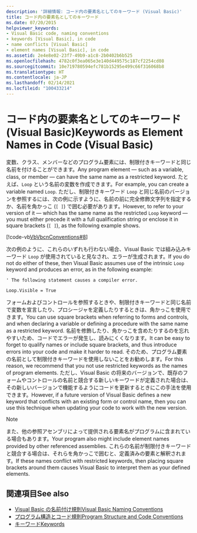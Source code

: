 ```yaml
---
description: '詳細情報: コード内の要素名としてのキーワード (Visual Basic)'
title: コード内の要素名としてのキーワード
ms.date: 07/20/2015
helpviewer_keywords:
- Visual Basic code, naming conventions
- keywords [Visual Basic], in code
- name conflicts [Visual Basic]
- element names [Visual Basic], in code
ms.assetid: 2e4e8e02-23f7-49b9-a1c8-2b0402b6b525
ms.openlocfilehash: 4782c0f3ea065e3e140d449575c187cf2254cd08
ms.sourcegitcommit: 10e719780594efc781b15295e499c66f316068b8
ms.translationtype: HT
ms.contentlocale: ja-JP
ms.lasthandoff: 02/14/2021
ms.locfileid: "100433214"
---
```

# <a name="keywords-as-element-names-in-code-visual-basic"></a><span data-ttu-id="8d4d8-103">コード内の要素名としてのキーワード (Visual Basic)</span><span class="sxs-lookup"><span data-stu-id="8d4d8-103">Keywords as Element Names in Code (Visual Basic)</span></span>

<span data-ttu-id="8d4d8-104">変数、クラス、メンバーなどのプログラム要素には、制限付きキーワードと同じ名前を付けることができます。</span><span class="sxs-lookup"><span data-stu-id="8d4d8-104">Any program element — such as a variable, class, or member — can have the same name as a restricted keyword.</span></span> <span data-ttu-id="8d4d8-105">たとえば、`Loop` という名前の変数を作成できます。</span><span class="sxs-lookup"><span data-stu-id="8d4d8-105">For example, you can create a variable named `Loop`.</span></span> <span data-ttu-id="8d4d8-106">ただし、制限付きキーワード `Loop` と同じ名前のバージョンを参照するには、次の例に示すように、名前の前に完全修飾文字列を指定するか、名前を角かっこ (`[ ]`) で囲む必要があります。</span><span class="sxs-lookup"><span data-stu-id="8d4d8-106">However, to refer to your version of it — which has the same name as the restricted `Loop` keyword — you must either precede it with a full qualification string or enclose it in square brackets (`[ ]`), as the following example shows.</span></span>  
  
 [!code-vb[VbVbcnConventions#8](~/samples/snippets/visualbasic/VS_Snippets_VBCSharp/VbVbcnConventions/VB/Class1.vb#8)]  
  
 <span data-ttu-id="8d4d8-107">次の例のように、これらのいずれも行わない場合、Visual Basic では組み込みキーワード `Loop` が使用されていると見なされ、エラーが生成されます。</span><span class="sxs-lookup"><span data-stu-id="8d4d8-107">If you do not do either of these, then Visual Basic assumes use of the intrinsic `Loop` keyword and produces an error, as in the following example:</span></span>  
  
 `' The following statement causes a compiler error.`  
  
 `Loop.Visible = True`  
  
 <span data-ttu-id="8d4d8-108">フォームおよびコントロールを参照するときや、制限付きキーワードと同じ名前で変数を宣言したり、プロシージャを定義したりするときは、角かっこを使用できます。</span><span class="sxs-lookup"><span data-stu-id="8d4d8-108">You can use square brackets when referring to forms and controls, and when declaring a variable or defining a procedure with the same name as a restricted keyword.</span></span> <span data-ttu-id="8d4d8-109">名前を修飾したり、角かっこを含めたりするのを忘れやすいため、コードでエラーが発生し、読みにくくなります。</span><span class="sxs-lookup"><span data-stu-id="8d4d8-109">It can be easy to forget to qualify names or include square brackets, and thus introduce errors into your code and make it harder to read.</span></span> <span data-ttu-id="8d4d8-110">そのため、プログラム要素の名前として制限付きキーワードを使用しないことをお勧めします。</span><span class="sxs-lookup"><span data-stu-id="8d4d8-110">For this reason, we recommend that you not use restricted keywords as the names of program elements.</span></span> <span data-ttu-id="8d4d8-111">ただし、Visual Basic の将来のバージョンで、既存のフォームやコントロールの名前と競合する新しいキーワードが定義された場合は、その新しいバージョンで機能するようにコードを更新するときにこの手法を使用できます。</span><span class="sxs-lookup"><span data-stu-id="8d4d8-111">However, if a future version of Visual Basic defines a new keyword that conflicts with an existing form or control name, then you can use this technique when updating your code to work with the new version.</span></span>  
  
> [!NOTE]
> <span data-ttu-id="8d4d8-112">また、他の参照アセンブリによって提供される要素名がプログラムに含まれている場合もあります。</span><span class="sxs-lookup"><span data-stu-id="8d4d8-112">Your program also might include element names provided by other referenced assemblies.</span></span> <span data-ttu-id="8d4d8-113">これらの名前が制限付きキーワードと競合する場合は、それらを角かっこで囲むと、定義済みの要素と解釈されます。</span><span class="sxs-lookup"><span data-stu-id="8d4d8-113">If these names conflict with restricted keywords, then placing square brackets around them causes Visual Basic to interpret them as your defined elements.</span></span>  
  
## <a name="see-also"></a><span data-ttu-id="8d4d8-114">関連項目</span><span class="sxs-lookup"><span data-stu-id="8d4d8-114">See also</span></span>

- [<span data-ttu-id="8d4d8-115">Visual Basic の名前付け規則</span><span class="sxs-lookup"><span data-stu-id="8d4d8-115">Visual Basic Naming Conventions</span></span>](naming-conventions.md)
- [<span data-ttu-id="8d4d8-116">プログラム構造とコード規則</span><span class="sxs-lookup"><span data-stu-id="8d4d8-116">Program Structure and Code Conventions</span></span>](program-structure-and-code-conventions.md)
- [<span data-ttu-id="8d4d8-117">キーワード</span><span class="sxs-lookup"><span data-stu-id="8d4d8-117">Keywords</span></span>](../../language-reference/keywords/index.md)
